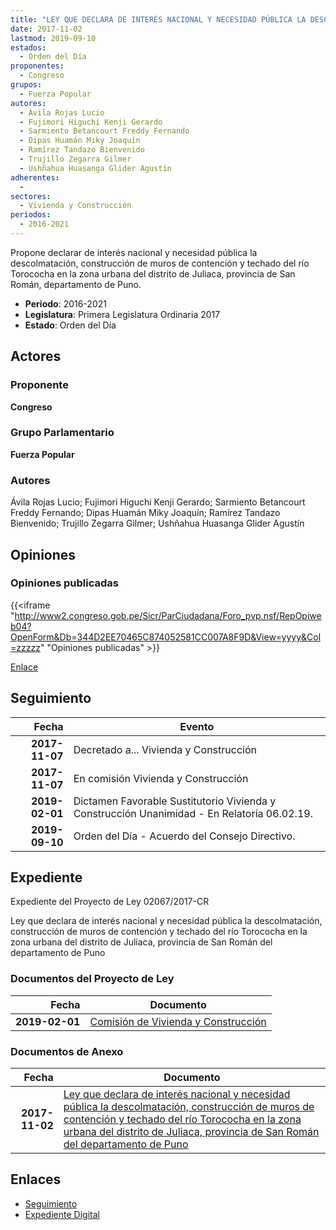```yaml
---
title: "LEY QUE DECLARA DE INTERÉS NACIONAL Y NECESIDAD PÚBLICA LA DESCOLMATACIÓN, CONSTRUCCIÓN DE MUROS DE CONTENCIÓN Y TECHADO DEL RÍO TOROCOCHA EN LA ZONA URBANA DEL DISTRITO DE JULIACA, PROVINCIA DE SAN ROMÁN DEL DEPARTAMENTO DE PUNO"
date: 2017-11-02
lastmod: 2019-09-10
estados: 
  - Orden del Día
proponentes: 
  - Congreso
grupos: 
  - Fuerza Popular
autores: 
  - Ávila Rojas Lucio
  - Fujimori Higuchi Kenji Gerardo
  - Sarmiento Betancourt Freddy Fernando
  - Dipas Huamán Miky Joaquín
  - Ramírez Tandazo Bienvenido
  - Trujillo Zegarra Gilmer
  - Ushñahua Huasanga Glider Agustín
adherentes: 
  - 
sectores: 
  - Vivienda y Construcción
periodos: 
  - 2016-2021
---
```


Propone declarar de interés nacional y necesidad pública la descolmatación, construcción de muros de contención y techado del río Torococha en la zona urbana del distrito de Juliaca, provincia de San Román, departamento de Puno.

- **Periodo**: 2016-2021
- **Legislatura**: Primera Legislatura Ordinaria 2017
- **Estado**: Orden del Día

## Actores

### Proponente

**Congreso**

### Grupo Parlamentario

**Fuerza Popular**

### Autores

Ávila Rojas Lucio; Fujimori Higuchi Kenji Gerardo; Sarmiento Betancourt Freddy Fernando; Dipas Huamán Miky Joaquín; Ramírez Tandazo Bienvenido; Trujillo Zegarra Gilmer; Ushñahua Huasanga Glider Agustín


## Opiniones

### Opiniones publicadas

{{<iframe "http://www2.congreso.gob.pe/Sicr/ParCiudadana/Foro_pvp.nsf/RepOpiweb04?OpenForm&Db=344D2EE70465C874052581CC007A8F9D&View=yyyy&Col=zzzzz" "Opiniones publicadas" >}}

[Enlace](http://www2.congreso.gob.pe/Sicr/ParCiudadana/Foro_pvp.nsf/RepOpiweb04?OpenForm&Db=344D2EE70465C874052581CC007A8F9D&View=yyyy&Col=zzzzz)

## Seguimiento

| Fecha | Evento |
|------:|--------|
| **2017-11-07** | Decretado a... Vivienda y Construcción|
| **2017-11-07** | En comisión Vivienda y Construcción|
| **2019-02-01** | Dictamen Favorable Sustitutorio Vivienda y Construcción Unanimidad - En Relatoría 06.02.19.|
| **2019-09-10** | Orden del Día - Acuerdo del Consejo Directivo.|


## Expediente

Expediente del Proyecto de Ley 02067/2017-CR

Ley que declara de interés nacional y necesidad pública la descolmatación, construcción de muros de contención y techado del río Torococha en la zona urbana del distrito de Juliaca, provincia de San Román del departamento de Puno


### Documentos del Proyecto de Ley

| Fecha | Documento |
|------:|--------|
| **2019-02-01** | [Comisión de Vivienda y Construcción](http://www.leyes.congreso.gob.pe/Documentos/2016_2021/Dictamenes/Proyectos_de_Ley/02067DC24MAY20190201.pdf) |

### Documentos de Anexo

| Fecha | Documento |
|------:|--------|
| **2017-11-02** | [Ley que declara de interés nacional y necesidad pública la descolmatación, construcción de muros de contención y techado del río Torococha en la zona urbana del distrito de Juliaca, provincia de San Román del departamento de Puno](http://www.leyes.congreso.gob.pe/Documentos/2016_2021/Proyectos_de_Ley_y_de_Resoluciones_Legislativas/PL0206720171102.pdf) |

## Enlaces 

- [Seguimiento](http://www2.congreso.gob.pehttp://www2.congreso.gob.pe/Sicr/TraDocEstProc/CLProLey2016.nsf/f7fff46988ca05b1052578e100829cc7/589424d0c18d19f6052581cc00731f7e?OpenDocument)
- [Expediente Digital](http://www2.congreso.gob.pehttp://www2.congreso.gob.pe/Sicr/TraDocEstProc/CLProLey2016.nsf/f7fff46988ca05b1052578e100829cc7/589424d0c18d19f6052581cc00731f7e?OpenDocument&Click=05257FB7005EB655.eb71d0cf91d8294e05256cdf006b5706/$Body/0.1C6C)
